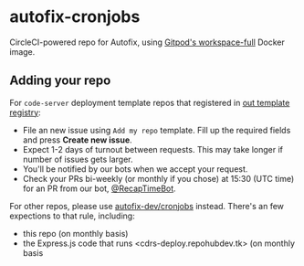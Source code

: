 # autofix-cronjobs

CircleCI-powered repo for Autofix, using [Gitpod's workspace-full][gitpod/workspace-full] Docker image.

[gitpod/workspace-full]: https://github.com/gitpod-io/workspace-images/tree/main/full

## Adding your repo

For `code-server` deployment template repos that registered in [out template registry](https://github.com/code-server-boilerplates/tenplate-registry):

* File an new issue using `Add my repo` template. Fill up the
required fields and press **Create new issue**.
* Expect 1-2 days of turnout between requests. This may take longer if number of issues gets larger.
* You'll be notified by our bots when we accept your request.
* Check your PRs bi-weekly (or monthly if you chose) at 15:30 (UTC time) for an PR from our bot, [@RecapTimeBot](https://github.com/RecapTimeBot).

For other repos, please use [autofix-dev/cronjobs](https://github.com/autofix-dev/cronjobs) instead. There's an few expections to that rule, including:

* this repo (on monthly basis)
* the Express.js code that runs <cdrs-deploy.repohubdev.tk> (on monthly basis
